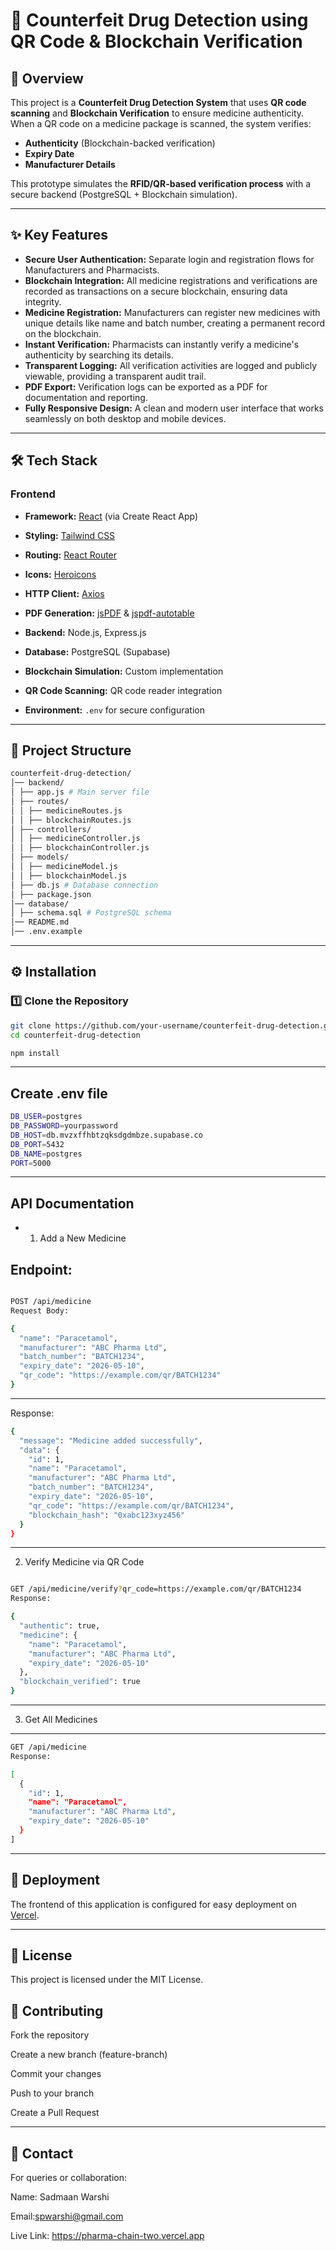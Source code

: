 # 💊 Counterfeit Drug Detection using QR Code & Blockchain Verification

## 📌 Overview
This project is a **Counterfeit Drug Detection System** that uses **QR code scanning** and **Blockchain Verification** to ensure medicine authenticity.  
When a QR code on a medicine package is scanned, the system verifies:
- **Authenticity** (Blockchain-backed verification)
- **Expiry Date**
- **Manufacturer Details**

This prototype simulates the **RFID/QR-based verification process** with a secure backend (PostgreSQL + Blockchain simulation).

---



## ✨ Key Features

- **Secure User Authentication:** Separate login and registration flows for Manufacturers and Pharmacists.
- **Blockchain Integration:** All medicine registrations and verifications are recorded as transactions on a secure blockchain, ensuring data integrity.
- **Medicine Registration:** Manufacturers can register new medicines with unique details like name and batch number, creating a permanent record on the blockchain.
- **Instant Verification:** Pharmacists can instantly verify a medicine's authenticity by searching its details.
- **Transparent Logging:** All verification activities are logged and publicly viewable, providing a transparent audit trail.
- **PDF Export:** Verification logs can be exported as a PDF for documentation and reporting.
- **Fully Responsive Design:** A clean and modern user interface that works seamlessly on both desktop and mobile devices.

---

## 🛠 Tech Stack

### Frontend
- **Framework:** [React](https://reactjs.org/) (via Create React App)
- **Styling:** [Tailwind CSS](https://tailwindcss.com/)
- **Routing:** [React Router](https://reactrouter.com/)
- **Icons:** [Heroicons](https://heroicons.com/)
- **HTTP Client:** [Axios](https://axios-http.com/)
- **PDF Generation:** [jsPDF](https://github.com/parallax/jsPDF) & [jspdf-autotable](https://github.com/simonbengtsson/jsPDF-AutoTable)

- **Backend:** Node.js, Express.js
- **Database:** PostgreSQL (Supabase)
- **Blockchain Simulation:** Custom implementation
- **QR Code Scanning:** QR code reader integration
- **Environment:** `.env` for secure configuration

---

## 📂 Project Structure
``` bash
counterfeit-drug-detection/
│── backend/
│ ├── app.js # Main server file
│ ├── routes/
│ │ ├── medicineRoutes.js
│ │ ├── blockchainRoutes.js
│ ├── controllers/
│ │ ├── medicineController.js
│ │ ├── blockchainController.js
│ ├── models/
│ │ ├── medicineModel.js
│ │ ├── blockchainModel.js
│ ├── db.js # Database connection
│ ├── package.json
│── database/
│ ├── schema.sql # PostgreSQL schema
│── README.md
│── .env.example
```

---

## ⚙️ Installation

### 1️⃣ Clone the Repository
```bash
git clone https://github.com/your-username/counterfeit-drug-detection.git
cd counterfeit-drug-detection

npm install
```
---

## Create .env file
```bash
DB_USER=postgres
DB_PASSWORD=yourpassword
DB_HOST=db.mvzxffhbtzqksdgdmbze.supabase.co
DB_PORT=5432
DB_NAME=postgres
PORT=5000
```
---
## API Documentation
- 1. Add a New Medicine
##  Endpoint:

``` bash

POST /api/medicine
Request Body:

{
  "name": "Paracetamol",
  "manufacturer": "ABC Pharma Ltd",
  "batch_number": "BATCH1234",
  "expiry_date": "2026-05-10",
  "qr_code": "https://example.com/qr/BATCH1234"
}
```
---
Response:

``` bash
{
  "message": "Medicine added successfully",
  "data": {
    "id": 1,
    "name": "Paracetamol",
    "manufacturer": "ABC Pharma Ltd",
    "batch_number": "BATCH1234",
    "expiry_date": "2026-05-10",
    "qr_code": "https://example.com/qr/BATCH1234",
    "blockchain_hash": "0xabc123xyz456"
  }
}

```
---
2. Verify Medicine via QR Code
``` bash

GET /api/medicine/verify?qr_code=https://example.com/qr/BATCH1234
Response:

{
  "authentic": true,
  "medicine": {
    "name": "Paracetamol",
    "manufacturer": "ABC Pharma Ltd",
    "expiry_date": "2026-05-10"
  },
  "blockchain_verified": true
}
```
---
3. Get All Medicines
---
``` bash
GET /api/medicine
Response:

[
  {
    "id": 1,
    "name": "Paracetamol",
    "manufacturer": "ABC Pharma Ltd",
    "expiry_date": "2026-05-10"
  }
]
```
---

## 🚀 Deployment

The frontend of this application is configured for easy deployment on [Vercel](https://vercel.com/).

---
## 📜 License
This project is licensed under the MIT License.

## 🤝 Contributing
Fork the repository

Create a new branch (feature-branch)

Commit your changes

Push to your branch

Create a Pull Request

---

## 📧 Contact
For queries or collaboration:

Name: Sadmaan Warshi

Email:spwarshi@gmail.com

Live Link: https://pharma-chain-two.vercel.app



